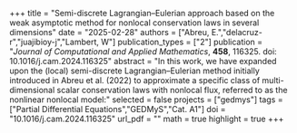 +++
title = "Semi-discrete Lagrangian–Eulerian approach based on the weak asymptotic method for nonlocal conservation laws in several dimensions"
date = "2025-02-28"
authors = ["Abreu, E.","delacruz-r","juajibioy-j","Lambert, W"]
publication_types = ["2"]
publication = "*Journal of Computational and Applied Mathematics*, **458**, 116325. doi: 10.1016/j.cam.2024.116325"
abstract = "In this work, we have expanded upon the (local) semi-discrete Lagrangian–Eulerian method initially introduced in Abreu et al. (2022) to approximate a specific class of multi-dimensional scalar conservation laws with nonlocal flux, referred to as the nonlinear nonlocal model:"
selected = false
projects = ["gedmys"]
tags =["Partial Differential Equations","GEDMyS","Cat. A1"]
doi = "10.1016/j.cam.2024.116325"
url_pdf = ""
math = true
highlight = true
+++

